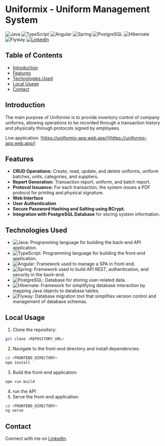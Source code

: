 # Uniformix - Uniform Management System

![Java](https://img.shields.io/badge/Java-17-orange)
![TypeScript](https://img.shields.io/badge/TypeScript-blue)
![Angular](https://img.shields.io/badge/Angular-14%2B-red)
![Spring](https://img.shields.io/badge/Spring-green)
![PostgreSQL](https://img.shields.io/badge/PostgreSQL-Database-blue)
![Hibernate](https://img.shields.io/badge/Hibernate-orange)
![Flyway](https://img.shields.io/badge/Flyway-Migrations-red)
[![LinkedIn](https://img.shields.io/badge/Connect%20on-LinkedIn-blue)](https://www.linkedin.com/in/oihenriquegomes/)

## Table of Contents

- [Introduction](#introduction)
- [Features](#features)
- [Technologies Used](#technologies-used)
- [Local Usage](#local-usage)
- [Contact](#contact)

## Introduction

The main purpose of Uniformix is to provide inventory control of company uniforms, allowing operations to be recorded through a transaction history and physically through protocols signed by employees.

Live application: [https://uniformix-app.web.app/](https://uniformix-app.web.app/)

## Features

- **CRUD Operations:** Create, read, update, and delete uniforms, uniform batches, units, categories, and suppliers.
- **Report Generation:** Transaction report, uniform, and batch report.
- **Protocol Issuance:** For each transaction, the system issues a PDF protocol for printing and physical signature.
- **Web Interface**
- **User Authentication**
- **Secure Password Hashing and Salting using BCrypt.**
- **Integration with PostgreSQL Database** for storing system information.

## Technologies Used

- ![Java](https://img.shields.io/badge/Java-17-orange): Programming language for building the back-end API application.
- ![TypeScript](https://img.shields.io/badge/TypeScript-blue): Programming language for building the front-end application.
- ![Angular](https://img.shields.io/badge/Angular-14%2B-red): Framework used to manage a SPA in front-end.
- ![Spring](https://img.shields.io/badge/Spring-green): Framework used to build API REST, authentication, and security in the back-end.
- ![PostgreSQL](https://img.shields.io/badge/PostgreSQL-Database-blue): Database for storing user-related data.
- ![Hibernate](https://img.shields.io/badge/Hibernate-orange): Framework for simplifying database interaction by mapping Java objects to database tables.
- ![Flyway](https://img.shields.io/badge/Flyway-Migrations-red): Database migration tool that simplifies version control and management of database schemas.

## Local Usage

1. Clone the repository:
```sh
git clone <REPOSITORY_URL>
```
2. Navigate to the front-end directory and install dependencies:
```sh
cd <FRONTEND_DIRECTORY>
npm install
```
3. Build the front-end application:
```sh
npm run build
```
4. run the API
5. Serve the front-end application:
```sh
cd <FRONTEND_DIRECTORY>
ng serve
```

## Contact

Connect with me on [LinkedIn](https://www.linkedin.com/in/oihenriquegomes/).
